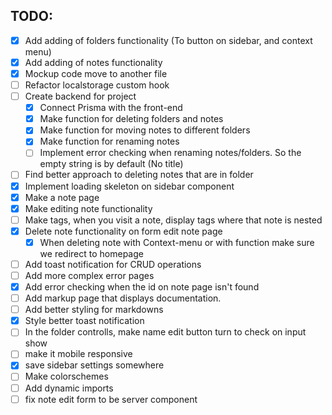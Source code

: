 ## TODO:

- [x] Add adding of folders functionality (To button on sidebar, and context menu)
- [x] Add adding of notes functionality
- [x] Mockup code move to another file
- [ ] Refactor localstorage custom hook
- [ ] Create backend for project
  - [x] Connect Prisma with the front-end
  - [x] Make function for deleting folders and notes
  - [x] Make function for moving notes to different folders
  - [x] Make function for renaming notes
  - [ ] Implement error checking when renaming notes/folders. So the empty string is by default (No title)
- [ ] Find better approach to deleting notes that are in folder
- [x] Implement loading skeleton on sidebar component
- [x] Make a note page
- [x] Make editing note functionality
- [ ] Make tags, when you visit a note, display tags where that note is nested
- [x] Delete note functionality on form edit note page
  - [x] When deleting note with Context-menu or with function make sure we redirect to homepage
- [ ] Add toast notification for CRUD operations
- [ ] Add more complex error pages
- [x] Add error checking when the id on note page isn't found
- [ ] Add markup page that displays documentation.
- [ ] Add better styling for markdowns
- [x] Style better toast notification
- [ ] In the folder controlls, make name edit button turn to check on input show
- [ ] make it mobile responsive
- [x] save sidebar settings somewhere
- [ ] Make colorschemes
- [ ] Add dynamic imports
- [ ] fix note edit form to be server component
